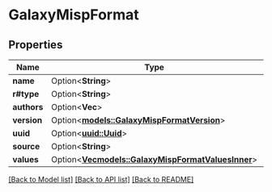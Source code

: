 # GalaxyMispFormat

## Properties

Name | Type | Description | Notes
------------ | ------------- | ------------- | -------------
**name** | Option<**String**> |  | [optional]
**r#type** | Option<**String**> |  | [optional]
**authors** | Option<**Vec<String>**> |  | [optional]
**version** | Option<[**models::GalaxyMispFormatVersion**](GalaxyMispFormat_version.md)> |  | [optional]
**uuid** | Option<[**uuid::Uuid**](uuid::Uuid.md)> |  | [optional]
**source** | Option<**String**> |  | [optional]
**values** | Option<[**Vec<models::GalaxyMispFormatValuesInner>**](GalaxyMispFormat_values_inner.md)> |  | [optional]

[[Back to Model list]](../README.md#documentation-for-models) [[Back to API list]](../README.md#documentation-for-api-endpoints) [[Back to README]](../README.md)


